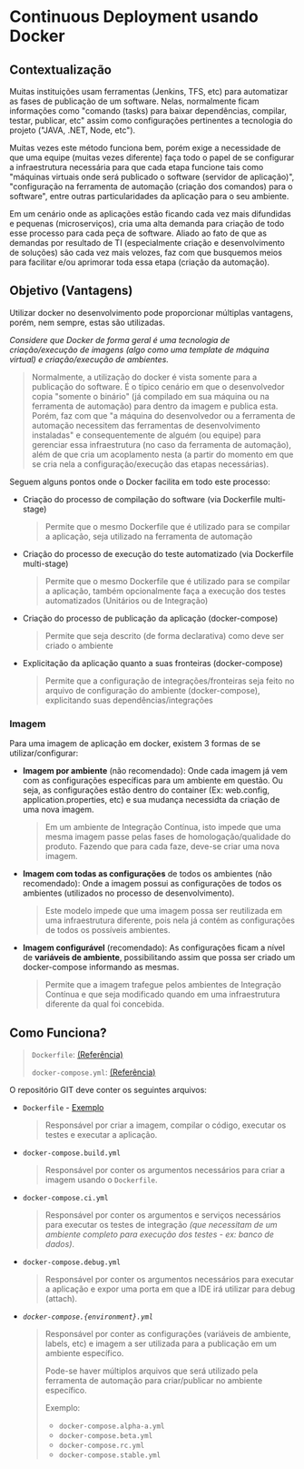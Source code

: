 # Continuous Deployment usando Docker


## Contextualização

Muitas instituições usam ferramentas (Jenkins, TFS, etc) para automatizar as fases de publicação de um software. Nelas, normalmente ficam informações como "comando (tasks) para baixar dependências, compilar, testar, publicar, etc" assim como configurações pertinentes a tecnologia do projeto ("JAVA, .NET, Node, etc").

Muitas vezes este método funciona bem, porém exige a necessidade de que uma equipe (muitas vezes diferente) faça todo o papel de se configurar a infraestrutura necessária para que cada etapa funcione tais como "máquinas virtuais onde será publicado o software (servidor de aplicação)", "configuração na ferramenta de automação (criação dos comandos) para o software", entre outras particularidades da aplicação para o seu ambiente.

Em um cenário onde as aplicações estão ficando cada vez mais difundidas e pequenas (microserviços), cria uma alta demanda para criação de todo esse processo para cada peça de software. Aliado ao fato de que as demandas por resultado de TI (especialmente criação e desenvolvimento de soluções) são cada vez mais velozes, faz com que busquemos meios para facilitar e/ou aprimorar toda essa etapa (criação da automação).


## Objetivo (Vantagens)

Utilizar docker no desenvolvimento pode proporcionar múltiplas vantagens, porém, nem sempre, estas são utilizadas.

_Considere que Docker de forma geral é uma tecnologia de criação/execução de imagens (algo como uma template de máquina virtual) e criação/execução de ambientes._

> Normalmente, a utilização do docker é vista somente para a publicação do software. É o típico cenário em que o desenvolvedor copia "somente o binário" (já compilado em sua máquina ou na ferramenta de automação) para dentro da imagem e publica esta. Porém, faz com que "a máquina do desenvolvedor ou a ferramenta de automação necessitem das ferramentas de desenvolvimento instaladas" e consequentemente de alguém (ou equipe) para gerenciar essa infraestrutura (no caso da ferramenta de automação), além de que cria um acoplamento nesta (a partir do momento em que se cria nela a configuração/execução das etapas necessárias).

Seguem alguns pontos onde o Docker facilita em todo este processo:
- Criação do processo de compilação do software (via Dockerfile multi-stage)
  > Permite que o mesmo Dockerfile que é utilizado para se compilar a aplicação, seja utilizado na ferramenta de automação
- Criação do processo de execução do teste automatizado (via Dockerfile multi-stage)
  > Permite que o mesmo Dockerfile que é utilizado para se compilar a aplicação, também opcionalmente faça a execução dos testes automatizados (Unitários ou de Integração) 
- Criação do processo de publicação da aplicação (docker-compose)
  > Permite que seja descrito (de forma declarativa) como deve ser criado o ambiente
- Explicitação da aplicação quanto a suas fronteiras (docker-compose)
  > Permite que a configuração de integrações/fronteiras seja feito no arquivo de configuração do ambiente (docker-compose), explicitando suas dependências/integrações


### Imagem

Para uma imagem de aplicação em docker, existem 3 formas de se utilizar/configurar:
- **Imagem por ambiente** (não recomendado): Onde cada imagem já vem com as configurações específicas para um ambiente em questão. Ou seja, as configurações estão dentro do container (Ex: web.config, application.properties, etc) e sua mudança necessidta da criação de uma nova imagem.
  > Em um ambiente de Integração Contínua, isto impede que uma mesma imagem passe pelas fases de homologação/qualidade do produto. Fazendo que para cada faze, deve-se criar uma nova imagem.
- **Imagem com todas as configurações** de todos os ambientes (não recomendado): Onde a imagem possui as configurações de todos os ambientes (utilizados no processo de desenvolvimento).
  > Este modelo impede que uma imagem possa ser reutilizada em uma infraestrutura diferente, pois nela já contém as configurações de todos os possíveis ambientes.
- **Imagem configurável** (recomendado): As configurações ficam a nível de **variáveis de ambiente**, possibilitando assim que possa ser criado um docker-compose informando as mesmas.
  > Permite que a imagem trafegue pelos ambientes de Integração Contínua e que seja modificado quando em uma infraestrutura diferente da qual foi concebida.

## Como Funciona?

> `Dockerfile`: [(Referência)](https://docs.docker.com/engine/reference/builder/)
>
> `docker-compose.yml`: [(Referência)](https://docs.docker.com/compose/compose-file/)

O repositório GIT deve conter os seguintes arquivos:
- `Dockerfile` - [Exemplo](./dockerfile.md)
  > Responsável por criar a imagem, compilar o código, executar os testes e executar a aplicação.
- `docker-compose.build.yml`
  > Responsável por conter os argumentos necessários para criar a imagem usando o `Dockerfile`.
- `docker-compose.ci.yml`
  > Responsável por conter os argumentos e serviços necessários para executar os testes de integração _(que necessitam de um ambiente completo para execução dos testes - ex: banco de dados)_.
- `docker-compose.debug.yml`
  > Responsável por conter os argumentos necessários para executar a aplicação e expor uma porta em que a IDE irá utilizar para debug (attach).
- _`docker-compose.{environment}.yml`_
  > Responsável por conter as configurações (variáveis de ambiente, labels, etc) e imagem a ser utilizada para a publicação em um ambiente específico.
    >
    > Pode-se haver múltiplos arquivos que será utilizado pela ferramenta de automação para criar/publicar no ambiente específico.
    >
    > Exemplo:
    > - `docker-compose.alpha-a.yml`
    > - `docker-compose.beta.yml`
    > - `docker-compose.rc.yml`
    > - `docker-compose.stable.yml`
